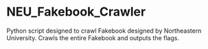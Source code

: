 # NEU_Fakebook_Crawler
Python script designed to crawl Fakebook designed by Northeastern University. Crawls the entire Fakebook and outputs the flags.
